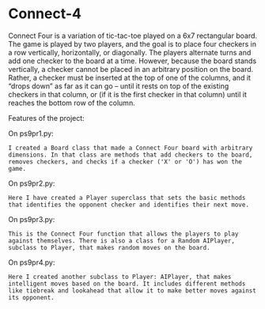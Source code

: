 # Connect-4
Connect Four is a variation of tic-tac-toe played on a 6x7 rectangular board. The game is played by two players, and the goal is to place four checkers in a row vertically, horizontally, or diagonally. The players alternate turns and add one checker to the board at a time. However, because the board stands vertically, a checker cannot be placed in an arbitrary position on the board. Rather, a checker must be inserted at the top of one of the columns, and it “drops down” as far as it can go – until it rests on top of the existing checkers in that column, or (if it is the first checker in that column) until it reaches the bottom row of the column.

Features of the project:

On ps9pr1.py:

    I created a Board class that made a Connect Four board with arbitrary dimensions. In that class are methods that add checkers to the board, removes checkers, and checks if a checker ('X' or 'O') has won the game.

On ps9pr2.py:

    Here I have created a Player superclass that sets the basic methods that identifies the opponent checker and identifies their next move.

On ps9pr3.py:

    This is the Connect Four function that allows the players to play against themselves. There is also a class for a Random AIPlayer, subclass to Player, that makes random moves on the board.

On ps9pr4.py:

    Here I created another subclass to Player: AIPlayer, that makes intelligent moves based on the board. It includes different methods like tiebreak and lookahead that allow it to make better moves against its opponent.

